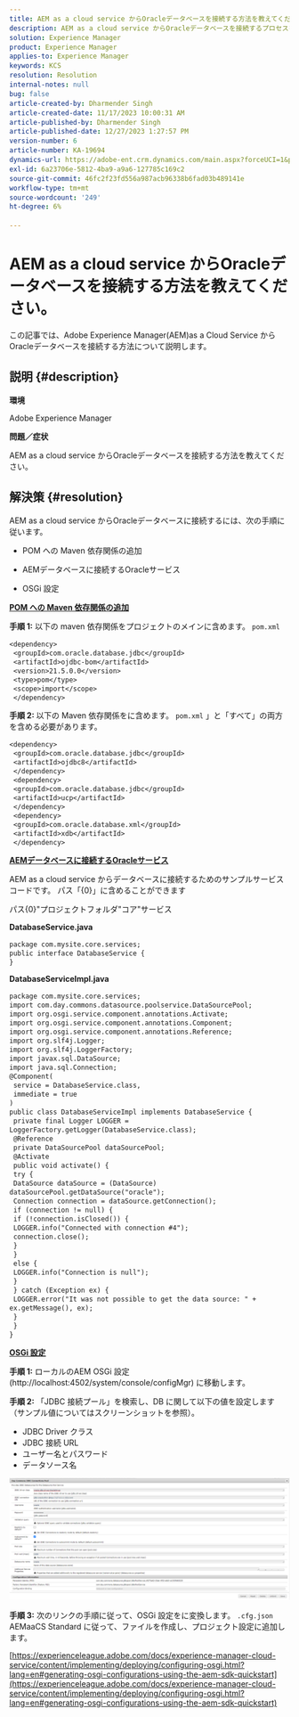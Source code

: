 ```yaml
---
title: AEM as a cloud service からOracleデータベースを接続する方法を教えてください。
description: AEM as a cloud service からOracleデータベースを接続するプロセスを理解します。
solution: Experience Manager
product: Experience Manager
applies-to: Experience Manager
keywords: KCS
resolution: Resolution
internal-notes: null
bug: false
article-created-by: Dharmender Singh
article-created-date: 11/17/2023 10:00:31 AM
article-published-by: Dharmender Singh
article-published-date: 12/27/2023 1:27:57 PM
version-number: 6
article-number: KA-19694
dynamics-url: https://adobe-ent.crm.dynamics.com/main.aspx?forceUCI=1&pagetype=entityrecord&etn=knowledgearticle&id=10959f1e-3085-ee11-8179-6045bd006239
exl-id: 6a23706e-5812-4ba9-a9a6-127785c169c2
source-git-commit: 46fc2f23fd556a987acb96338b6fad03b489141e
workflow-type: tm+mt
source-wordcount: '249'
ht-degree: 6%

---
```


# AEM as a cloud service からOracleデータベースを接続する方法を教えてください。


この記事では、Adobe Experience Manager(AEM)as a Cloud Service からOracleデータベースを接続する方法について説明します。

## 説明 {#description}


<b>環境</b>

Adobe Experience Manager

<b>問題／症状</b>

AEM as a cloud service からOracleデータベースを接続する方法を教えてください。


## 解決策 {#resolution}


AEM as a cloud service からOracleデータベースに接続するには、次の手順に従います。

- POM への Maven 依存関係の追加

- AEMデータベースに接続するOracleサービス

- OSGi 設定

<u><b>POM への Maven 依存関係の追加</b></u>

<b>手順 1:</b> 以下の maven 依存関係をプロジェクトのメインに含めます。 `pom.xml`


```
<dependency>
 <groupId>com.oracle.database.jdbc</groupId>
 <artifactId>ojdbc-bom</artifactId>
 <version>21.5.0.0</version>
 <type>pom</type>
 <scope>import</scope>
 </dependency>
```


<b>手順 2: </b>以下の Maven 依存関係をに含めます。 `pom.xml` 」と「すべて」の両方を含める必要があります。


```
<dependency>
 <groupId>com.oracle.database.jdbc</groupId>
 <artifactId>ojdbc8</artifactId>
 </dependency>
 <dependency>
 <groupId>com.oracle.database.jdbc</groupId>
 <artifactId>ucp</artifactId>
 </dependency>
 <dependency>
 <groupId>com.oracle.database.xml</groupId>
 <artifactId>xdb</artifactId>
 </dependency>
```


<u><b>AEMデータベースに接続するOracleサービス</b></u>

AEM as a cloud service からデータベースに接続するためのサンプルサービスコードです。 パス「{0\}」に含めることができます

パス{0}&quot;プロジェクトフォルダ&quot;コア&quot;サービス

<b>DatabaseService.java</b>


```
package com.mysite.core.services;
public interface DatabaseService {
}
```


<b>DatabaseServiceImpl.java</b>


```
package com.mysite.core.services;
import com.day.commons.datasource.poolservice.DataSourcePool;
import org.osgi.service.component.annotations.Activate;
import org.osgi.service.component.annotations.Component;
import org.osgi.service.component.annotations.Reference;
import org.slf4j.Logger;
import org.slf4j.LoggerFactory;
import javax.sql.DataSource;
import java.sql.Connection;
@Component(
 service = DatabaseService.class,
 immediate = true
)
public class DatabaseServiceImpl implements DatabaseService {
 private final Logger LOGGER = LoggerFactory.getLogger(DatabaseService.class);
 @Reference
 private DataSourcePool dataSourcePool;
 @Activate
 public void activate() {
 try {
 DataSource dataSource = (DataSource) dataSourcePool.getDataSource("oracle");
 Connection connection = dataSource.getConnection();
 if (connection != null) {
 if (!connection.isClosed()) {
 LOGGER.info("Connected with connection #4");
 connection.close();
 }
 }
 else {
 LOGGER.info("Connection is null");
 }
 } catch (Exception ex) {
 LOGGER.error("It was not possible to get the data source: " + ex.getMessage(), ex);
 }
 }
}
```


<u><b>OSGi 設定</b></u>

<b>手順 1:</b> ローカルのAEM OSGi 設定 (http://localhost:4502/system/console/configMgr) に移動します。

<b>手順 2:</b> 「JDBC 接続プール」を検索し、DB に関して以下の値を設定します（サンプル値についてはスクリーンショットを参照）。

- JDBC Driver クラス
- JDBC 接続 URL
- ユーザー名とパスワード
- データソース名


![](assets/265e1a49-24dc-ec11-a7b6-0022480b073d.png)

<b>手順 3:</b> 次のリンクの手順に従って、OSGi 設定をに変換します。 `.cfg.json` AEMaaCS Standard に従って、ファイルを作成し、プロジェクト設定に追加します。

[https://experienceleague.adobe.com/docs/experience-manager-cloud-service/content/implementing/deploying/configuring-osgi.html?lang=en#generating-osgi-configurations-using-the-aem-sdk-quickstart](https://experienceleague.adobe.com/docs/experience-manager-cloud-service/content/implementing/deploying/configuring-osgi.html?lang=en#generating-osgi-configurations-using-the-aem-sdk-quickstart)
